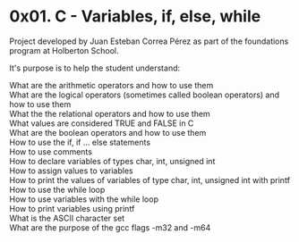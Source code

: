 # 0x01. C - Variables, if, else, while

Project developed by Juan Esteban Correa Pérez as part of the foundations program at Holberton School.

It's purpose is to help the student understand:

What are the arithmetic operators and how to use them<br />
What are the logical operators (sometimes called boolean operators) and how to use them<br />
What the the relational operators and how to use them<br />
What values are considered TRUE and FALSE in C<br />
What are the boolean operators and how to use them<br />
How to use the if, if ... else statements<br />
How to use comments<br />
How to declare variables of types char, int, unsigned int<br />
How to assign values to variables<br />
How to print the values of variables of type char, int, unsigned int with printf<br />
How to use the while loop<br />
How to use variables with the while loop<br />
How to print variables using printf<br />
What is the ASCII character set<br />
What are the purpose of the gcc flags -m32 and -m64<br />
